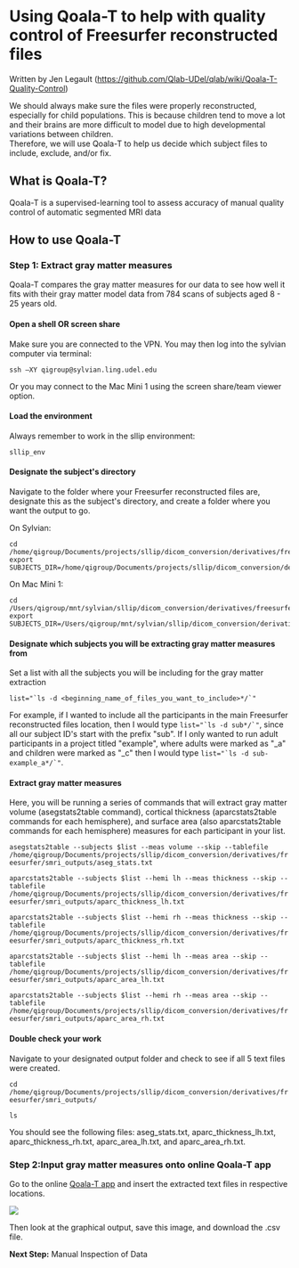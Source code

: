 # Using Qoala-T to help with quality control of Freesurfer reconstructed files
Written by Jen Legault (https://github.com/Qlab-UDel/qlab/wiki/Qoala-T-Quality-Control)

We should always make sure the files were properly reconstructed, especially for child populations.  This is because children tend to move a lot and their brains are more difficult to model due to high developmental variations between children.  
Therefore, we will use Qoala-T to help us decide which subject files to include, exclude, and/or fix.

## What is Qoala-T?
Qoala-T is a supervised-learning tool to assess accuracy of manual quality control of automatic segmented MRI data

## How to use Qoala-T

### Step 1: Extract gray matter measures

Qoala-T compares the gray matter measures for our data to see how well it fits with their gray matter model data from 784 scans of subjects aged 8 - 25 years old. 

#### Open a shell OR screen share
Make sure you are connected to the VPN.
You may then log into the sylvian computer via terminal:

```ssh –XY qigroup@sylvian.ling.udel.edu```

Or you may connect to the Mac Mini 1 using the screen share/team viewer option. 

#### Load the environment
Always remember to work in the sllip environment:
```
sllip_env
```

#### Designate the subject's directory

Navigate to the folder where your Freesurfer reconstructed files are, designate this as the subject's directory, and create a folder where you want the output to go.

On Sylvian:

```
cd /home/qigroup/Documents/projects/sllip/dicom_conversion/derivatives/freesurfer
export SUBJECTS_DIR=/home/qigroup/Documents/projects/sllip/dicom_conversion/derivatives/freesurfer
````

On Mac Mini 1:

```
cd /Users/qigroup/mnt/sylvian/sllip/dicom_conversion/derivatives/freesurfer
export SUBJECTS_DIR=/Users/qigroup/mnt/sylvian/sllip/dicom_conversion/derivatives/freesurfer
````

#### Designate which subjects you will be extracting gray matter measures from

Set a list with all the subjects you will be including for the gray matter extraction

```list="`ls -d <beginning_name_of_files_you_want_to_include>*/`"```

For example, if I wanted to include all the participants in the main Freesurfer reconstructed files location, then I would type ``` list="`ls -d sub*/`" ```, since all our subject ID's start with the prefix "sub". If I only wanted to run adult participants in a project titled "example", where adults were marked as "_a" and children were marked as "_c" then I would type ``` list="`ls -d sub-example_a*/`" ```.

#### Extract gray matter measures
Here, you will be running a series of commands that will extract gray matter volume (asegstats2table command), cortical thickness (aparcstats2table commands for each hemisphere), and surface area (also aparcstats2table commands for each hemisphere) measures for each participant in your list.

```asegstats2table --subjects $list --meas volume --skip --tablefile /home/qigroup/Documents/projects/sllip/dicom_conversion/derivatives/freesurfer/smri_outputs/aseg_stats.txt```

```aparcstats2table --subjects $list --hemi lh --meas thickness --skip --tablefile /home/qigroup/Documents/projects/sllip/dicom_conversion/derivatives/freesurfer/smri_outputs/aparc_thickness_lh.txt```

```aparcstats2table --subjects $list --hemi rh --meas thickness --skip --tablefile /home/qigroup/Documents/projects/sllip/dicom_conversion/derivatives/freesurfer/smri_outputs/aparc_thickness_rh.txt```

```aparcstats2table --subjects $list --hemi lh --meas area --skip --tablefile /home/qigroup/Documents/projects/sllip/dicom_conversion/derivatives/freesurfer/smri_outputs/aparc_area_lh.txt```

```aparcstats2table --subjects $list --hemi rh --meas area --skip --tablefile /home/qigroup/Documents/projects/sllip/dicom_conversion/derivatives/freesurfer/smri_outputs/aparc_area_rh.txt```

#### Double check your work

Navigate to your designated output folder and check to see if all 5 text files were created.

```cd /home/qigroup/Documents/projects/sllip/dicom_conversion/derivatives/freesurfer/smri_outputs/```

```ls```

You should see the following files: aseg_stats.txt, aparc_thickness_lh.txt, aparc_thickness_rh.txt, aparc_area_lh.txt, and aparc_area_rh.txt.

### Step 2:Input gray matter measures onto online Qoala-T app

Go to the online [Qoala-T app](https://qoala-t.shinyapps.io/qoala-t_app/) and insert the extracted text files in respective locations.

![](https://github.com/jlegault/Materials_for_Inspection_of_sMRI_data/blob/master/Images_for_wiki_page/qoala_t_app_inserts.png)

Then look at the graphical output, save this image, and download the .csv file.

**Next Step:** Manual Inspection of Data
